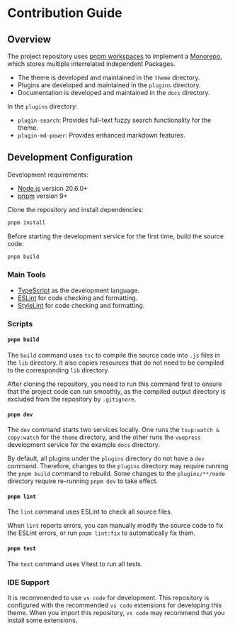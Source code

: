 # Contribution Guide

## Overview

The project repository uses [pnpm workspaces](https://pnpm.io/zh/workspaces) to implement
a [Monorepo](https://en.wikipedia.org/wiki/Monorepo), which stores multiple interrelated independent Packages.

- The theme is developed and maintained in the `theme` directory.
- Plugins are developed and maintained in the `plugins` directory.
- Documentation is developed and maintained in the `docs` directory.

In the `plugins` directory:

- `plugin-search`: Provides full-text fuzzy search functionality for the theme.
- `plugin-md-power`: Provides enhanced markdown features.

## Development Configuration

Development requirements:

- [Node.js](http://nodejs.org/) version 20.6.0+
- [pnpm](https://pnpm.io/zh/) version 9+

Clone the repository and install dependencies:

```sh
pnpm install
```

Before starting the development service for the first time, build the source code:

```sh
pnpm build
```

### Main Tools

- [TypeScript](https://www.typescriptlang.org/) as the development language.
- [ESLint](https://eslint.org/) for code checking and formatting.
- [StyleLint](https://stylelint.io/) for code checking and formatting.

### Scripts

#### `pnpm build`

The `build` command uses `tsc` to compile the source code into `.js` files in the `lib` directory.
It also copies resources that do not need to be compiled to the corresponding `lib` directory.

After cloning the repository, you need to run this command first to ensure that the project code
can run smoothly, as the compiled output directory is excluded from the repository by `.gitignore`.

#### `pnpm dev`

The `dev` command starts two services locally. One runs the `tsup:watch & copy:watch` for
the `theme` directory, and the other runs the `vuepress` development service for the example `docs` directory.

By default, all plugins under the `plugins` directory do not have a `dev` command.
Therefore, changes to the `plugins` directory may require running the `pnpm build` command to rebuild.
Some changes to the `plugins/**/node` directory require re-running `pnpm dev` to take effect.

#### `pnpm lint`

The `lint` command uses ESLint to check all source files.

When `lint` reports errors, you can manually modify the source code to fix the ESLint errors, or run `pnpm lint:fix` to automatically fix them.

#### `pnpm test`

The `test` command uses Vitest to run all tests.

### IDE Support

It is recommended to use `vs code` for development. This repository is configured with
the recommended `vs code` extensions for developing this theme. When you import this repository,
`vs code` may recommend that you install some extensions.
